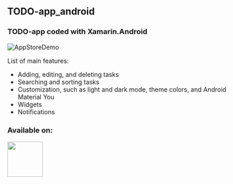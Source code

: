 ## TODO-app_android

### TODO-app coded with Xamarin.Android

![AppStoreDemo](https://user-images.githubusercontent.com/60819607/197388508-ad2cfb64-4d70-40a8-a8b1-a9ed45a4de36.jpeg)

List of main features:
- Adding, editing, and deleting tasks
- Searching and sorting tasks
- Customization, such as light and dark mode, theme colors, and Android Material You
- Widgets
- Notifications

### Available on:
[<img src="https://user-images.githubusercontent.com/60819607/197388883-c09a151c-fa22-4e95-bcd6-b4cc51910233.png" height=80/>](https://github.com/niilopoutanen/TODO-app_android/releases)
